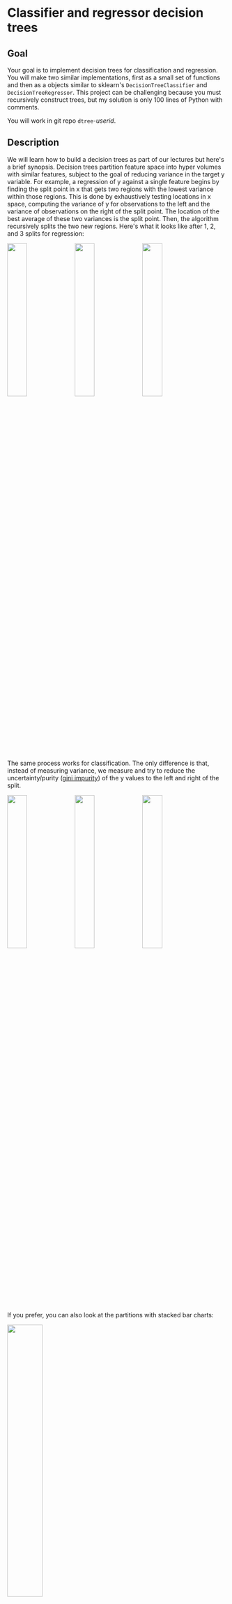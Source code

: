 #  Classifier and regressor decision trees

## Goal

Your goal is to implement decision trees for classification and regression. You will make two similar implementations, first as a small set of functions and then as a objects similar to sklearn's `DecisionTreeClassifier` and `DecisionTreeRegressor`.  This project can be challenging because you must recursively construct trees, but my solution is only 100 lines of Python with comments.

You will work in git repo `dtree`-*userid*.

## Description

We will learn how to build a decision trees as part of our lectures but here's a brief synopsis. Decision trees partition feature space into hyper volumes with similar features, subject to the goal of reducing variance in the target y variable. For example, a regression of y against a single feature begins by finding the split point in x that gets two regions with the lowest variance within those regions. This is done by exhaustively testing locations in x space, computing the variance of y for observations to the left and the variance of observations on the right of the split point. The location of the best average of these two variances is the split point. Then, the algorithm recursively splits the two new regions. Here's what it looks like after 1, 2, and 3 splits for regression:

<img src="images/cars-1.svg" width="30%"> <img src="images/cars-2.svg" width="30%"> <img src="images/cars-3.svg" width="30%">

The same process works for classification. The only difference is that, instead of measuring variance, we measure and try to reduce the uncertainty/purity ([gini impurity](https://en.wikipedia.org/wiki/Decision_tree_learning#Gini_impurity)) of the y values to the left and right of the split.

<img src="images/iris-1.svg" width="30%"> <img src="images/iris-2.svg" width="30%"> <img src="images/iris-3.svg" width="30%">

If you prefer, you can also look at the partitions with stacked bar charts:
 
 <img src="images/iris-1-bar.svg" width="40%">

When moving beyond a single feature, during training, the decision tree must choose not only the split value but also the feature to test. Again, it exhaustively tries all combinations of features and feature values, looking for the lowest variance (regression) or highest purity (classification) to the left and right of the candidate split value. For example, here is what feature space looks like for 2 features from the mtcars data set:

<img src="https://user-images.githubusercontent.com/178777/49104999-4edb0d80-f234-11e8-9010-73b7c0ba5fb9.png" width="50%">

And, from the IRIS data set, here is what partitioning looks like for two of those features for classification purposes.

<img src="images/iris-2D-1.svg" width="40%"> <img src="images/iris-2D-2.svg" width="40%">

For 1 feature, we get ranges as hyper volumes. For 2 features, we get rectangular regions, and for 3 features we get rectangular volumes, etc... After that it's impossible to visualize but the same process holds. Partition the feature space into hyper volumes while trying to reduce variance or impurity in y after each split.

If you record the sequence of splits, you get a binary tree. For example, here is the classification tree for IRIS

<img src="https://github.com/parrt/dtreeviz/raw/master/testing/samples/iris-TD-2.svg?sanitize=true" width="40%">

### Functions and objects to build

First, define two classes that will represent the objects in your decision trees. You can build them anywhere you want, but here's the outline of how I built mine:

```
class DecisionNode:
    def __init__(self, col, split, lchild, rchild):
        self.col = col
        self.split = split
        self.lchild = lchild
        self.rchild = rchild

    def predict(self, x_test):
        ...
```

```
class LeafNode:
    def __init__(self, y, prediction):
        self.n = len(y)
        self.prediction = prediction

    def predict(self, x_test):
        ...
```

Please make sure, however, that your tree nodes respond to function `t.predict(x)` for some tree node `t` and feature vector `x`.

The primary interface to your code from the testing script is the `fit()` function:

```
def fit(X, y, isclassifier, min_samples_leaf=1, loss=None):
    """
    Recursively create and return a decision tree fit to (X,y) for
    either a classifier or regressor. Leaf nodes for classifiers predict
    the most common class (the mode) and regressors predict the average y
    for samples in that leaf.

    The loss function is either np.std (if isclassifier) or gini.
    """
```

For example, the test script has the following function for classification:

```
def classifier_fit(X, y, min_samples_leaf=1):
    return fit(X, y, isclassifier=True, min_samples_leaf=min_samples_leaf, loss=gini)
```

Note that it is passing in the `gini()` function (see below).

Next, you must define a function that takes a decision tree root and one or more feature vectors (in a 2D matrix) and returns one or more predictions: 

```
def predict(root, X_test):
    ...
```

The predictions are either numeric values for regression or integer class identifiers for classification.

You must also define a function that implements the gini impurity score, as shown at Wikipedia:

```
def gini(y):
    "Return the gini impurity score for values in y"
```

Script `test_dtree_funcs.py` tests your implementation.

### Wrapping your functions in objects

After successfully building the functions that construct trees and make predictions, the next phase is to wrap or pull apart these functions and wrap them into class definitions: `RegressionTree621` and `ClassifierTree621` to mimic sklearn's `DecisionTreeClassifier` and `DecisionTreeRegressor` objects. Script `test_dtree.py` tests your implementation.

Object-oriented programming is probably unfamiliar to you, but there is plenty of material on the web (most of it is crap though).  You can check out [my OO summary](https://github.com/parrt/msds501/blob/master/notes/OO.ipynb), which sucks slightly less than other stuff on the web. 

The basic idea is that class definitions organize multiple functions together (functions within a class definition are called methods). For example, here is the skeleton class definitions that you will need:

```
class RegressionTree621:
    def __init__(self, min_samples_leaf=1, loss=None):
        self.min_samples_leaf = min_samples_leaf
        self.loss = loss # loss function; either np.std or gini
    def fit(self, X, y):
        ...
    def predict(self, X_test):
        ...        
    def score(self, X_test, y_test):
        "See regressor_score() in test_dtree_funcs.py"
        ...
```

```
class ClassifierTree621:
    def __init__(self, min_samples_leaf=1, loss=None):
        self.min_samples_leaf = min_samples_leaf
        self.loss = loss # loss function; either np.std or gini
    def fit(self, X, y):
        ...
    def predict(self, X_test):
        ...        
    def score(self, X_test, y_test):
        ...
```

If you have a strong programming background, you are welcome to use class inheritance to inherit and/or override methods. In that case you might use something like:

```
class DecisionTree621:
    def __init__(self, min_samples_leaf=1, loss=None):
        self.min_samples_leaf = min_samples_leaf
        self.loss = loss # loss function; either np.std or gini
    ...

class RegressionTree621(DecisionTree621):
    def __init__(self, min_samples_leaf=1):
        super().__init__(min_samples_leaf, loss=np.std)
    ...

class ClassifierTree621(DecisionTree621):
    def __init__(self, min_samples_leaf=1):
        super().__init__(min_samples_leaf, loss=gini)
    ...
```

## Getting started

Download the [test scripts](https://github.com/parrt/msds621/tree/master/projects/dtree) and create blank script files `dtree_funcs.py` and `dtree.py` with perhaps `import numpy as np` as starter code.   I would focus on making sure that the functions work properly in `dtree_funcs.py` and and worry about the object-oriented implementation after all of your tests pass.

Cut/paste my definitions of `DecisionNode` and `LeafNode` into `dtree_funcs.py` if you plan on using those, but you are free to use your own binary tree implementation.

Define skeletons for functions `fit()`, `gini()`, and `predict()`.

In this way, you have started on the project without actually having to do any work. Getting over inertia is an important step in any project.
 
## Deliverables

In your github repo `dtree`-*userid*, you must provide the following functions at the root of the repository directory:

* `dtree_funcs.py` This is the initial implementation with the functions `fit()`, `gini()`, and `predict()` as well as the class definitions you need for decision tree implementation
* `dtree.py` This is the same code cut-and-paste into methods of class definitions to organize your code in an object-oriented way

I will copy in clean versions of the test scripts before grading your projects.

## Evaluation

Your code will be tested using the unit tests provided to you as part of this project. There are two regression and three classification toy data sets. Hopefully, getting even one of the tests to pass means you will get all of the test to pass. Nonetheless, each test is worth 17% for the function-based implementation that you start with. That means 85% of your grade  comes from getting the basic functionality to work.

```
$ python -m pytest -v test_dtree_funcs.py 
============================================== test session starts ===============================================
platform darwin -- Python 3.7.1, pytest-4.0.2, py-1.7.0, pluggy-0.8.0 -- /Users/parrt/anaconda3/bin/python
cachedir: .pytest_cache
rootdir: ...
plugins: remotedata-0.3.1, openfiles-0.3.1, doctestplus-0.2.0, arraydiff-0.3
collected 5 items                                                                                                

test_dtree_funcs.py::test_boston PASSED                                                                    [ 20%]
test_dtree_funcs.py::test_california_housing PASSED                                                        [ 40%]
test_dtree_funcs.py::test_iris PASSED                                                                      [ 60%]
test_dtree_funcs.py::test_wine PASSED                                                                      [ 80%]
test_dtree_funcs.py::test_breast_cancer PASSED                                                             [100%]

=========================================== 5 passed in 26.71 seconds ============================================
```

Next, we will test the object-oriented version of your software using a similar script that simply invokes your objects as if they were sklearn objects. The functionality should not change in so you should get all of these test to pass if the test pass for the function-based code. With that in mind, there is an overall score of 15% given to you if you get the following tests to work; no partial credit for this part as they should all work or not work.

```
$ python -m pytest -v test_dtree.py 
============================================== test session starts ===============================================
platform darwin -- Python 3.7.1, pytest-4.0.2, py-1.7.0, pluggy-0.8.0 -- ...
cachedir: .pytest_cache
rootdir: /Users/parrt/courses/msds621-private/projects/dtree, inifile:
plugins: remotedata-0.3.1, openfiles-0.3.1, doctestplus-0.2.0, arraydiff-0.3
collected 5 items                                                                                                

test_dtree.py::test_boston PASSED                                                                          [ 20%]
test_dtree.py::test_california_housing PASSED                                                              [ 40%]
test_dtree.py::test_iris PASSED                                                                            [ 60%]
test_dtree.py::test_wine PASSED                                                                            [ 80%]
test_dtree.py::test_breast_cancer PASSED                                                                   [100%]

=========================================== 5 passed in 26.63 seconds ============================================
```

*My test scripts complete in less than 30 seconds and I will take off 10% if either of the test scripts take longer than one minute each. Please pay attention to efficiency.*